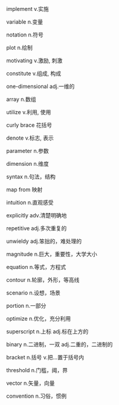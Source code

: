 implement	v.实施

variable	n.变量

notation	n.符号

plot	n.绘制

motivating	v.激励, 刺激

constitute	v.组成, 构成

one-dimensional	adj.一维的

array	n.数组

utilize	v.利用, 使用

curly brace	花括号

denote	v.标志, 表示

parameter	n.参数

dimension	n.维度

syntax	n.句法，结构

map from	映射

intuition	n.直观感受

explicitly	adv.清楚明确地

repetitive	adj.多次重复的

unwieldy	adj.笨拙的，难处理的

magnitude	n.巨大，重要性，大学大小

equation	n.等式，方程式

contour	n.轮廓，外形，等高线

scenario	n.设想，场景

portion	n.一部分

optimize	n.优化，充分利用

superscript	n.上标  adj.标在上方的

binary	n.二进制，一双  adj.二重的，二进制的

bracket	n.括号  v.把...置于括号内

threshold	n.门槛，阈，界

vector	n.矢量，向量

convention	n.习俗，惯例

